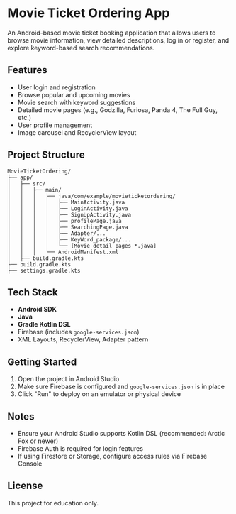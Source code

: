 # Movie Ticket Ordering App

An Android-based movie ticket booking application that allows users to browse movie information, view detailed descriptions, log in or register, and explore keyword-based search recommendations.

## Features

- User login and registration
- Browse popular and upcoming movies
- Movie search with keyword suggestions
- Detailed movie pages (e.g., Godzilla, Furiosa, Panda 4, The Full Guy, etc.)
- User profile management
- Image carousel and RecyclerView layout

## Project Structure

```
MovieTicketOrdering/
├── app/
│   ├── src/
│   │   ├── main/
│   │   │   ├── java/com/example/movieticketordering/
│   │   │   │   ├── MainActivity.java
│   │   │   │   ├── LoginActivity.java
│   │   │   │   ├── SignUpActivity.java
│   │   │   │   ├── profilePage.java
│   │   │   │   ├── SearchingPage.java
│   │   │   │   ├── Adapter/...
│   │   │   │   ├── KeyWord_package/...
│   │   │   │   └── [Movie detail pages *.java]
│   │   │   └── AndroidManifest.xml
│   ├── build.gradle.kts
├── build.gradle.kts
├── settings.gradle.kts
```

## Tech Stack

- **Android SDK**
- **Java**
- **Gradle Kotlin DSL**
- Firebase (includes `google-services.json`)
- XML Layouts, RecyclerView, Adapter pattern

## Getting Started

1. Open the project in Android Studio
2. Make sure Firebase is configured and `google-services.json` is in place
3. Click "Run" to deploy on an emulator or physical device

## Notes

- Ensure your Android Studio supports Kotlin DSL (recommended: Arctic Fox or newer)
- Firebase Auth is required for login features
- If using Firestore or Storage, configure access rules via Firebase Console

## License

This project for education only.
